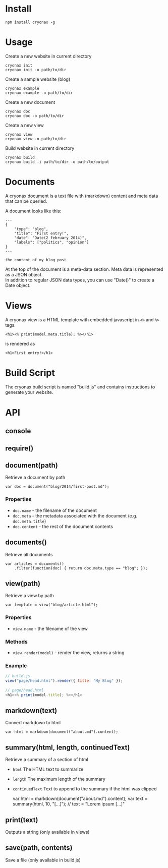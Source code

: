 # Install

	npm install cryonax -g

# Usage

Create a new website in current directory
	
	cryonax init
	cryonax init -o path/to/dir
	
Create a sample website (blog)

	cryonax example
	cryonax example -o path/to/dir
	
Create a new document

	cryonax doc
	cryonax doc -o path/to/dir
	
Create a new view

	cryonax view
	cryonax view -o path/to/dir
	
Build website in current directory

	cryonax build
	cryonax build -i path/to/dir -o path/to/output
	
# Documents

A cryonax document is a text file with (markdown) content and meta data that can be queried.

A document looks like this:

	---
	{
		"type": "blog",
		"title": "First entry!",
		"date": "Date(2 february 2014)",
		"labels": ["politics", "opinion"]
	}
	---
	
	the content of my blog post
	
At the top of the document is a meta-data section. Meta data is represented as a JSON object.  
In addition to regular JSON data types, you can use "Date()" to create a Date object.

# Views

A cryonax view is a HTML template with embedded javascript in `<%` and `%>` tags.

	<h1><% print(model.meta.title); %></h1>
	
is rendered as

	<h1>First entry!</h1>

# Build Script

The cryonax build script is named "build.js" and contains instructions to generate your website.

# API

## console
## require()
## document(path)

Retrieve a document by path

	var doc = document("blog/2014/first-post.md");
	
### Properties

- `doc.name` - the filename of the document
- `doc.meta` - the metadata associated with the document (e.g. `doc.meta.title`)
- `doc.content` - the rest of the document contents

## documents()

Retrieve all documents

	var articles = documents()
		.filter(function(doc) { return doc.meta.type == "blog"; });
		
## view(path)

Retrieve a view by path

	var template = view("blog/article.html");
	
### Properties

- `view.name` - the filename of the view

### Methods

- `view.render(model)` - render the view, returns a string

### Example

```javascript
// build.js
view("page/head.html").render({ title: "My Blog" });
    
// page/head.html
<h1><% print(model.title); %></h1>
```
    
## markdown(text)

Convert markdown to html

    var html = markdown(document("about.md").content);
	
## summary(html, length, continuedText)

Retrieve a summary of a section of html

- `html` The HTML text to summarize
- `length` The maximum length of the summary
- `continuedText` Text to append to the summary if the html was clipped

	var html = markdown(document("about.md").content);
	var text = summary(html, 10, "[...]");
	// text = "Lorem ipsum [...]"

## print(text)

Outputs a string (only available in views)

## save(path, contents)

Save a file (only available in build.js)
